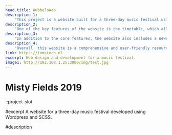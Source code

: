 ```yaml
---
head.title: WubbelsWeb
description_1: 
    "This project is a website built for a three-day music festival using WordPress. The website features a clean and modern design, with a focus on easy navigation and a great user experience."
description_2: 
    "One of the key features of the website is the timetable, which allows users to easily see when and where each artist will be performing. The artist descriptions provide more detailed information about each performer, including biographies and links to their social media accounts. The lineup page showcases all of the artists who will be performing at the festival, allowing users to quickly see who will be there and plan their schedule."
description_3: 
    "In addition to the core features, the website also includes a news section where users can stay up-to-date on the latest developments related to the festival. This includes announcements about new performers, special events, and any other important information. The website also makes it easy for users to purchase tickets, with clear and prominent links to the ticketing page. The ticketing system is integrated directly into the website, allowing users to buy tickets quickly and easily."
description_4: 
    "Overall, this website is a comprehensive and user-friendly resource for anyone interested in attending the music festival. It provides all the information that users need to plan their experience and make the most of the event. The modern design and smooth user experience make it easy and enjoyable to use."
link: https://tomstech.nl
excerpt: Web design and development for a music festival.
image1: http://192.168.1.25:3000/img/test.jpg
---
```

# Misty Fields 2019
::project-slot
<!-- Website for a festival -->

#excerpt
A website for a three-day music festival developed using Wordpress and SCSS.

#description
<!-- Interactive musical speaker with directional sound. -->

